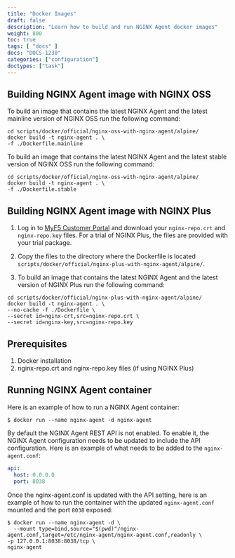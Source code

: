 ```yaml
---
title: "Docker Images"
draft: false
description: "Learn how to build and run NGINX Agent docker images"
weight: 800
toc: true
tags: [ "docs" ]
docs: "DOCS-1230"
categories: ["configuration"]
doctypes: ["task"]
---
```


## Building NGINX Agent image with NGINX OSS

To build an image that contains the latest NGINX Agent and the latest mainline version of NGINX OSS run the following command:

```shell
cd scripts/docker/official/nginx-oss-with-nginx-agent/alpine/
docker build -t nginx-agent . \
-f ./Dockerfile.mainline
```

To build an image that contains the latest NGINX Agent and the latest stable version of NGINX OSS run the following command:
```shell
cd scripts/docker/official/nginx-oss-with-nginx-agent/alpine/
docker build -t nginx-agent . \
-f ./Dockerfile.stable
```

## Building NGINX Agent image with NGINX Plus

1. Log in to [MyF5 Customer Portal](https://account.f5.com/myf5) and download your `nginx-repo.crt` and `nginx-repo.key` files. For a trial of NGINX Plus, the files are provided with your trial package.

1. Copy the files to the directory where the Dockerfile is located `scripts/docker/official/nginx-plus-with-nginx-agent/alpine/`.

1. To build an image that contains the latest NGINX Agent and the latest version of NGINX Plus run the following command:

```shell
cd scripts/docker/official/nginx-plus-with-nginx-agent/alpine/
docker build -t nginx-agent . \
--no-cache -f ./Dockerfile \
--secret id=nginx-crt,src=nginx-repo.crt \
--secret id=nginx-key,src=nginx-repo.key
```

## Prerequisites
1. Docker installation
1. nginx-repo.crt and nginx-repo.key files (if using NGINX Plus)

## Running NGINX Agent container

Here is an example of how to run a NGINX Agent container:

```console
$ docker run --name nginx-agent -d nginx-agent
```

By default the NGINX Agent REST API is not enabled. To enable it, the NGINX Agent configuration needs to be updated to include the API configuration. Here is an example of what needs to be added to the `nginx-agent.conf`:

```yaml
api:
  host: 0.0.0.0
  port: 8038
```

Once the nginx-agent.conf is updated with the API setting, here is an example of how to run the container with the updated `nginx-agent.conf` mounted and the port `8038` exposed:

```console
$ docker run --name nginx-agent -d \
  --mount type=bind,source="$(pwd)"/nginx-agent.conf,target=/etc/nginx-agent/nginx-agent.conf,readonly \
-p 127.0.0.1:8038:8038/tcp \
nginx-agent
```

